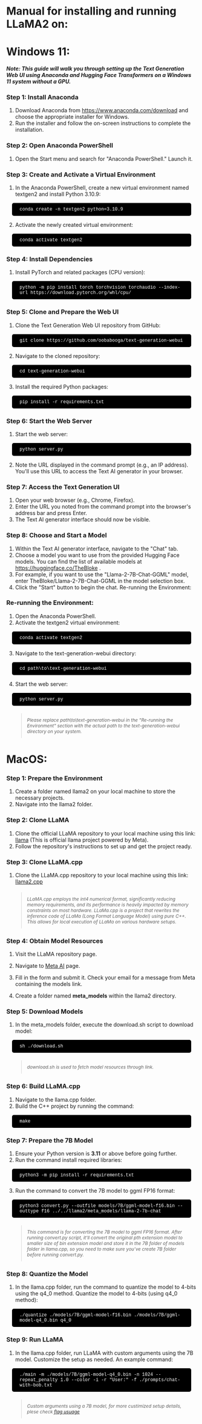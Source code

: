 <!--

1. Code section example by Steven
<section style="background: #000; color:#fff; padding:10px 10px 10px 20px;border-radius:5px; font-weight:200; font-family:Menlo,Consolas,Monaco,Liberation Mono,Lucida Console; font-size:12px;margin:15px;">sh ./download.sh</section>

2. Quote section example by Steven
<div style="margin:15px;">

> *<p style="padding: 10px 0; margin-top:20px;font-size:12px;"> download.sh is used to fetch model resources through link.* </p>
>

</div>

-->

# Manual for installing and running LLaMA2 on:
# **Windows 11:**
***Note: This guide will walk you through setting up the Text Generation Web UI using Anaconda and Hugging Face Transformers on a Windows 11 system without a GPU.***
### **Step 1: Install Anaconda**
1. Download Anaconda from https://www.anaconda.com/download  and choose the appropriate installer for Windows.
2. Run the installer and follow the on-screen instructions to complete the installation.
### **Step 2: Open Anaconda PowerShell**
1. Open the Start menu and search for "Anaconda PowerShell." Launch it.
### **Step 3: Create and Activate a Virtual Environment**
1. In the Anaconda PowerShell, create a new virtual environment named textgen2 and install Python 3.10.9:

<section style="background: #000; color:#fff; padding:10px 10px 10px 20px;border-radius:5px; font-weight:200; font-family:Menlo,Consolas,Monaco,Liberation Mono,Lucida Console; font-size:12px;margin:15px;">conda create -n textgen2 python=3.10.9</section>
   
2. Activate the newly created virtual environment:

<section style="background: #000; color:#fff; padding:10px 10px 10px 20px;border-radius:5px; font-weight:200; font-family:Menlo,Consolas,Monaco,Liberation Mono,Lucida Console; font-size:12px;margin:15px;">conda activate textgen2</section>
   
### **Step 4: Install Dependencies**
1. Install PyTorch and related packages (CPU version):

<section style="background: #000; color:#fff; padding:10px 10px 10px 20px;border-radius:5px; font-weight:200; font-family:Menlo,Consolas,Monaco,Liberation Mono,Lucida Console; font-size:12px;margin:15px;">python -m pip install torch torchvision torchaudio --index-url https://download.pytorch.org/whl/cpu/</section>
   
### **Step 5: Clone and Prepare the Web UI**
1. Clone the Text Generation Web UI repository from GitHub:

<section style="background: #000; color:#fff; padding:10px 10px 10px 20px;border-radius:5px; font-weight:200; font-family:Menlo,Consolas,Monaco,Liberation Mono,Lucida Console; font-size:12px;margin:15px;">git clone https://github.com/oobabooga/text-generation-webui</section>
   
2. Navigate to the cloned repository:

<section style="background: #000; color:#fff; padding:10px 10px 10px 20px;border-radius:5px; font-weight:200; font-family:Menlo,Consolas,Monaco,Liberation Mono,Lucida Console; font-size:12px;margin:15px;">cd text-generation-webui</section>
   
3. Install the required Python packages:

<section style="background: #000; color:#fff; padding:10px 10px 10px 20px;border-radius:5px; font-weight:200; font-family:Menlo,Consolas,Monaco,Liberation Mono,Lucida Console; font-size:12px;margin:15px;">pip install -r requirements.txt</section>

   
### **Step 6: Start the Web Server**
1. Start the web server:

<section style="background: #000; color:#fff; padding:10px 10px 10px 20px;border-radius:5px; font-weight:200; font-family:Menlo,Consolas,Monaco,Liberation Mono,Lucida Console; font-size:12px;margin:15px;">python server.py</section>
   
2. Note the URL displayed in the command prompt (e.g., an IP address). You'll use this URL to access the Text AI generator in your browser.
### **Step 7: Access the Text Generation UI**
1. Open your web browser (e.g., Chrome, Firefox).
2. Enter the URL you noted from the command prompt into the browser's address bar and press Enter.
3. The Text AI generator interface should now be visible.
### **Step 8: Choose and Start a Model**
1. Within the Text AI generator interface, navigate to the "Chat" tab.
2. Choose a model you want to use from the provided Hugging Face models. You can find the list of available models at https://huggingface.co/TheBloke .
3. For example, if you want to use the "Llama-2-7B-Chat-GGML" model, enter TheBloke/Llama-2-7B-Chat-GGML in the model selection box.
4. Click the "Start" button to begin the chat.
Re-running the Environment:

### Re-running the Environment:

1. Open the Anaconda PowerShell.
2. Activate the textgen2 virtual environment:

<section style="background: #000; color:#fff; padding:10px 10px 10px 20px;border-radius:5px; font-weight:200; font-family:Menlo,Consolas,Monaco,Liberation Mono,Lucida Console; font-size:12px;margin:15px;">conda activate textgen2</section>

3. Navigate to the text-generation-webui directory:
  <section style="background: #000; color:#fff; padding:10px 10px 10px 20px;border-radius:5px; font-weight:200; font-family:Menlo,Consolas,Monaco,Liberation Mono,Lucida Console; font-size:12px;margin:15px;">cd path\to\text-generation-webui</section>
   
4. Start the web server:
<section style="background: #000; color:#fff; padding:10px 10px 10px 20px;border-radius:5px; font-weight:200; font-family:Menlo,Consolas,Monaco,Liberation Mono,Lucida Console; font-size:12px;margin:15px;">python server.py</section>
   <div style="margin:15px;">

> *<p style="padding: 10px 0; margin-top:20px;font-size:12px;"> Please replace path\to\text-generation-webui in the "Re-running the Environment" section with the actual path to the text-generation-webui directory on your system.* </p>
>

</div>



# MacOS:
### Step 1: Prepare the Environment
1. Create a folder named llama2 on your local machine to store the necessary projects.
2. Navigate into the llama2 folder.
### Step 2: Clone LLaMA
1. Clone the official LLaMA repository to your local machine using this link: [llama](https://github.com/facebookresearch/llama) (This is official llama project powered by Meta).
2. Follow the repository's instructions to set up and get the project ready.
### Step 3: Clone LLaMA.cpp
1. Clone the LLaMA.cpp repository to your local machine using this link: [llama2.cpp](https://github.com/ggerganov/llama.cpp) 

<div style="margin:15px;">

> *<p style="padding: 10px 0; margin-top:20px;font-size:12px;"> LLaMA.cpp employs the int4 numerical format, significantly reducing memory requirements, and its performance is heavily impacted by memory constraints on most hardware. LLaMa.cpp is a project that rewrites the inference code of LLaMa (Long Format Language Model) using pure C++. This allows for local execution of LLaMa on various hardware setups.* </p>
>

</div>



### Step 4: Obtain Model Resources
1. Visit the LLaMA repository page.

2. Navigate to [Meta AI](https://ai.meta.com/resources/models-and-libraries/llama-downloads/) page.
3. Fill in the form and submit it. Check your email for a message from Meta containing the models link.


4. Create a folder named **meta_models** within the llama2 directory.

### Step 5: Download Models
1. In the meta_models folder, execute the download.sh script to download model: 

<section style="background: #000; color:#fff; padding:10px 10px 10px 20px;border-radius:5px; font-weight:200; font-family:Menlo,Consolas,Monaco,Liberation Mono,Lucida Console; font-size:12px;margin:15px;">sh ./download.sh</section>

<div style="margin:15px;">

> *<p style="padding: 10px 0; margin-top:20px;font-size:12px;"> download.sh is used to fetch model resources through link.* </p>
>

</div>


### Step 6: Build LLaMA.cpp
1. Navigate to the llama.cpp folder.
2. Build the C++ project by running the command:
<section style="background: #000; color:#fff; padding:10px 10px 10px 20px;border-radius:5px; font-weight:200; font-family:Menlo,Consolas,Monaco,Liberation Mono,Lucida Console; font-size:12px;margin:15px;">make</section>


### Step 7: Prepare the 7B Model
1. Ensure your Python version is **3.11** or above before going further.
2. Run the command install required libraries: 
<section style="background: #000; color:#fff; padding:10px 10px 10px 20px;border-radius:5px; font-weight:200; font-family:Menlo,Consolas,Monaco,Liberation Mono,Lucida Console; font-size:12px;margin:15px;">python3 -m pip install -r requirements.txt</section>

3. Run the command to convert the 7B model to ggml FP16 format: 
<section style="background: #000; color:#fff; padding:10px 10px 10px 20px;border-radius:5px; font-weight:200; font-family:Menlo,Consolas,Monaco,Liberation Mono,Lucida Console; font-size:12px;margin:15px;">python3 convert.py --outfile models/7B/ggml-model-f16.bin --outtype f16 ../../llama2/meta_models/llama-2-7b-chat</section>

<div style="margin:15px;">

> *<p style="padding: 10px 0; margin-top:20px;font-size:12px;"> This command is for converting the 7B model to ggml FP16 format. After running convert.py script, it’ll convert the original pth extension model to smaller size of bin extension model and store it in the 7B folder of models folder in llama.cpp, so you need to make sure you’ve create 7B folder before running convert.py.* </p>
>

</div>



### Step 8: Quantize the Model
1. In the llama.cpp folder, run the command to quantize the model to 4-bits using the q4_0 method. Quantize the model to 4-bits (using q4_0 method): 

<section style="background: #000; color:#fff; padding:10px 10px 10px 20px;border-radius:5px; font-weight:200; font-family:Menlo,Consolas,Monaco,Liberation Mono,Lucida Console; font-size:12px;margin:15px;">./quantize ./models/7B/ggml-model-f16.bin ./models/7B/ggml-model-q4_0.bin q4_0 </section>

### Step 9: Run LLaMA
1. In the llama.cpp folder, run LLaMA with custom arguments using the 7B model. Customize the setup as needed. An example command: 
<section style="background: #000; color:#fff; padding:10px 10px 10px 20px;border-radius:5px; font-weight:200; font-family:Menlo,Consolas,Monaco,Liberation Mono,Lucida Console; font-size:12px;margin:15px;">./main -m ./models/7B/ggml-model-q4_0.bin -n 1024 --repeat_penalty 1.0 --color -i -r "User:" -f ./prompts/chat-with-bob.txt</section>

<div style="margin:15px;">

> *<p style="padding: 10px 0; margin-top:20px;font-size:12px;"> Custom arguments using a 7B model, for more custimized setup details, plese check [flag usuage](https://github.com/ggerganov/llama.cpp/blob/master/examples/main/README.md)* </p>
>

</div>



